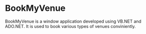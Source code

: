 # BookMyVenue
BookMyVenue is a window application developed using VB.NET and ADO.NET. It is used to book various types of venues conviniently.
